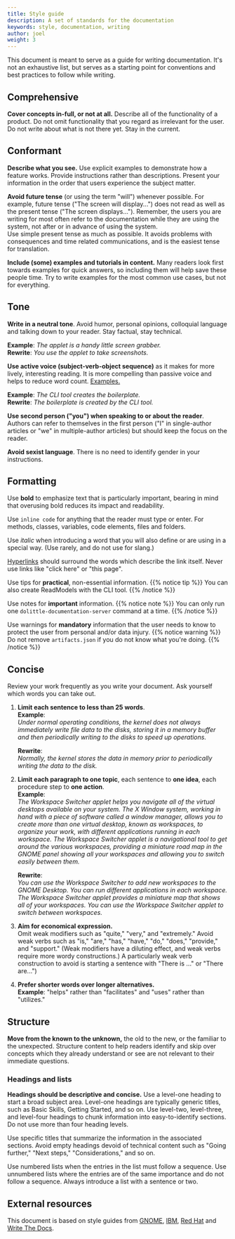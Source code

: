 ```yaml
---
title: Style guide
description: A set of standards for the documentation
keywords: style, documentation, writing
author: joel
weight: 3
---
```


This document is meant to serve as a guide for writing documentation. It's not an exhaustive list, but serves as a starting point for conventions and best practices to follow while writing.

## Comprehensive
**Cover concepts in-full, or not at all.** Describe all of the functionality of a product. Do not omit functionality that you regard as irrelevant for the user. Do not write about what is not there yet. Stay in the current.

## Conformant
**Describe what you see.** Use explicit examples to demonstrate how a feature works. Provide instructions rather than descriptions. Present your information in the order that users experience the subject matter.

**Avoid future tense** (or using the term "will") whenever possible. For example, future tense ("The screen will display...") does not read as well as the present tense ("The screen displays..."). Remember, the users you are writing for most often refer to the documentation while they are using the system, not after or in advance of using the system.  
Use simple present tense as much as possible. It avoids problems with consequences and time related communications, and is the easiest tense for translation.

**Include (some) examples and tutorials in content.** Many readers look first towards examples for quick answers, so including them will help save these people time. Try to write examples for the most common use cases, but not for everything.


## Tone
**Write in a neutral tone**. Avoid humor, personal opinions, colloquial language and talking down to your reader. Stay factual, stay technical.

**Example**:
    _The applet is a handy little screen grabber._  
**Rewrite**:
    _You use the applet to take screenshots._

**Use active voice (subject-verb-object sequence)** as it makes for more lively, interesting reading. It is more compelling than passive voice and helps to reduce word count. [Examples.](https://examples.yourdictionary.com/examples-of-active-and-passive-voice.html)

**Example**:
    _The CLI tool creates the boilerplate._  
**Rewrite**:
    _The boilerplate is created by the CLI tool._

**Use second person ("you") when speaking to or about the reader**. Authors can refer to themselves in the first person ("I" in single-author articles or "we" in multiple-author articles) but should keep the focus on the reader.

**Avoid sexist language**. There is no need to identify gender in your instructions.

## Formatting
Use **bold** to emphasize text that is particularly important, bearing in mind that overusing bold reduces its impact and readability.

Use `inline code` for anything that the reader must type or enter. For methods, classes, variables, code elements, files and folders.

Use _italic_ when introducing a word that you will also define or are using in a special way. (Use rarely, and do not use for slang.)

[Hyperlinks](https://en.wikipedia.org/wiki/Hyperlink) should surround the words which describe the link itself. Never use links like "click here" or "this page".


Use tips for **practical**, non-essential information.
{{% notice tip %}}
You can also create ReadModels with the CLI tool.
{{% /notice %}}

Use notes for **important** information.
{{% notice note %}}
You can only run one `dolittle-documentation-server` command at a time.
{{% /notice %}}

Use warnings for **mandatory** information that the user needs to know to protect the user from personal and/or data injury.
{{% notice warning %}}
Do not remove `artifacts.json` if you do not know what you're doing.
{{% /notice %}}


## Concise
Review your work frequently as you write your document. Ask yourself which words you can take out.

1. **Limit each sentence to less than 25 words**.  
    **Example**:  
    _Under normal operating conditions, the kernel does not always immediately write file data to the disks, storing it in a memory buffer and then periodically writing to the disks to speed up operations._

    **Rewrite**:  
    _Normally, the kernel stores the data in memory prior to periodically writing the data to the disk._

2. **Limit each paragraph to one topic**, each sentence to **one idea**, each procedure step to **one action**.  
    **Example**:  
    _The Workspace Switcher applet helps you navigate all of the virtual desktops available on your system. The X Window system, working in hand with a piece of software called a window manager, allows you to create more than one virtual desktop, known as workspaces, to organize your work, with different applications running in each workspace. The Workspace Switcher applet is a navigational tool to get around the various workspaces, providing a miniature road map in the GNOME panel showing all your workspaces and allowing you to switch easily between them._

    **Rewrite**:  
    _You can use the Workspace Switcher to add new workspaces to the GNOME Desktop. You can run different applications in each workspace. The Workspace Switcher applet provides a miniature map that shows all of your workspaces. You can use the Workspace Switcher applet to switch between workspaces._

3. **Aim for economical expression.**  
    Omit weak modifiers such as "quite," "very," and "extremely." Avoid weak verbs such as "is," "are," "has," "have," "do," "does," "provide," and "support." (Weak modifiers have a diluting effect, and weak verbs require more wordy constructions.) A particularly weak verb construction to avoid is starting a sentence with "There is ..." or "There are...")
4. **Prefer shorter words over longer alternatives.**  
    **Example**: "helps" rather than "facilitates" and "uses" rather than "utilizes."

## Structure

**Move from the known to the unknown,** the old to the new, or the familiar to the unexpected. Structure content to help readers identify and skip over concepts which they already understand or see are not relevant to their immediate questions.

### Headings and lists
**Headings should be descriptive and concise.** Use a level-one heading to start a broad subject area. Level-one headings are typically generic titles, such as Basic Skills, Getting Started, and so on.  Use level-two, level-three, and level-four headings to chunk information into easy-to-identify sections. Do not use more than four heading levels.

Use specific titles that summarize the information in the associated sections. Avoid empty headings devoid of technical content such as "Going further," "Next steps," "Considerations," and so on.

Use numbered lists when the entries in the list must follow a sequence. Use unnumbered lists where the entries are of the same importance and do not follow a sequence. Always introduce a list with a sentence or two.

## External resources

This document is based on style guides from [GNOME](https://developer.gnome.org/gdp-style-guide/2.32/gdp-style-guide.html), [IBM](https://www.ibm.com/developerworks/library/styleguidelines/), [Red Hat](https://stylepedia.net/style/) and [Write The Docs](https://www.writethedocs.org/guide/writing/docs-principles/).
